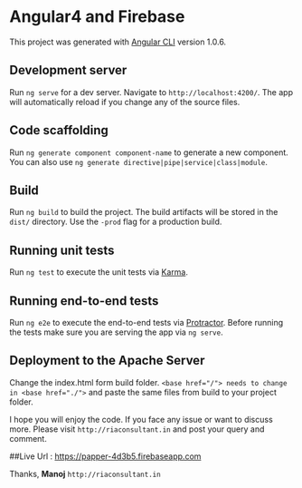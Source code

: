 # Angular4 and Firebase 

This project was generated with [Angular CLI](https://github.com/angular/angular-cli) version 1.0.6.

## Development server

Run `ng serve` for a dev server. Navigate to `http://localhost:4200/`. The app will automatically reload if you change any of the source files.

## Code scaffolding

Run `ng generate component component-name` to generate a new component. You can also use `ng generate directive|pipe|service|class|module`.

## Build

Run `ng build` to build the project. The build artifacts will be stored in the `dist/` directory. Use the `-prod` flag for a production build.

## Running unit tests

Run `ng test` to execute the unit tests via [Karma](https://karma-runner.github.io).

## Running end-to-end tests

Run `ng e2e` to execute the end-to-end tests via [Protractor](http://www.protractortest.org/).
Before running the tests make sure you are serving the app via `ng serve`.

## Deployment to the Apache Server
Change the index.html form build folder. 
```<base href="/"> needs to change in <base href="./">```
and paste the same files from build to your project folder.


I hope you will enjoy the code. If you face any issue or want to discuss more. Please visit `http://riaconsultant.in` and post your query and comment.

##Live Url : 
https://papper-4d3b5.firebaseapp.com

Thanks, **Manoj**
`http://riaconsultant.in`
